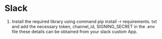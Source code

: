 # Slack
1. Install the required library using command pip install -r requirements. txt
and add the necessary token, channel_id, SIGNING_SECRET in the .env file 
these details can be obtained from your slack custom App.
